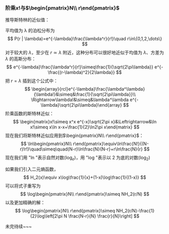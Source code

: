 ### 阶乘$x!$与$\begin{pmatrix}N\\ r\end{pmatrix}$

推导斯特林的近似值：

平均值为 λ 的泊松分布为
$$
P(r | \lambda)=e^{-\lambda}\frac{\lambda^r}{r!}\quad r\in\{0,1,2,\dots\}
$$
对于较大的 $λ$，至少在 $r ≃ λ$ 附近，这种分布可以很好地近似于均值为 $λ$、方差为 $λ$ 的高斯分布：
$$
e^{-\lambda}\frac{\lambda^r}{r!}\simeq\frac{1}{\sqrt{2\pi\lambda}} e^{-\frac{(r-\lambda)^2}{2\lambda}}
$$
把 $r = λ$ 插到这个公式中：
$$
\begin{array}{rcl}e^{-\lambda}\frac{\lambda^\lambda}{\lambda!}&\simeq&\frac{1}{\sqrt{2\pi\lambda}}\\ \Rightarrow\lambda!&\simeq&\lambda^\lambda e^{-\lambda}\sqrt{2\pi\lambda}\end{array}
$$
阶乘函数的斯特林近似：
$$
\begin{matrix}x!\simeq x^x e^{-x}\sqrt{2\pi x}&\Leftrightarrow&\ln x!\simeq x\ln x-x+\frac{1}{2}\ln2\pi x\end{matrix}
$$
现在我们将斯特林近似应用到$\begin{pmatrix}N\\ r\end{pmatrix}$：
$$
\ln\begin{pmatrix}N\\ r\end{pmatrix}\equiv\ln\frac{N!}{(N-r)!r!}\quad\simeq\quad(N-r)\ln\frac{N}{N-r}+r\ln\frac{N}{r}
$$
现在我们用 "ln "表示自然对数${(\log_{e})}$，用 "log "表示以 2 为底的对数$(\log_2)$

如果我们引入二元熵函数，
$$
H_2(x)\equiv x\log\frac{1}{x}+(1-x)\log\frac{1}{(1-x)}
$$
可以将式子重写为
$$
\log\begin{pmatrix}N\\ r\end{pmatrix}\simeq NH_2(r/N)
$$
以及更加精确的解：
$$
\log\begin{pmatrix}N\\ r\end{pmatrix}\simeq NH_2(r/N)-\frac{1}{2}\log\left[2\pi N \frac{N-r}{N} \frac{r}{N}\right]
$$


未完待续~~~